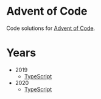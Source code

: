# Advent of Code

Code solutions for [Advent of Code](https://adventofcode.com).

# Years

* 2019
  * [TypeScript](2019/TypeScript/)
* 2020
  * [TypeScript](2020/TypeScript/)
